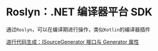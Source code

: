 # Roslyn：.NET 编译器平台 SDK
<p id="pKituB2Fd26gps9XKRVhwA">



</p>

<p id="o89Po1aZXh6RTD8Q4DmAEB">

通过`Roslyn`，可以在编译期进行操作，类似`Kotlin`的编译器插件

</p>

<p id="4oQt7rV17q6GhAuSh8vfBc">

[进行代码生成：ISourceGenerator 接口与 Generator 属性](./%E8%BF%9B%E8%A1%8C%E4%BB%A3%E7%A0%81%E7%94%9F%E6%88%90%EF%BC%9AISourceGenerator%20%E6%8E%A5%E5%8F%A3%E4%B8%8E%20Generator%20%E5%B1%9E%E6%80%A7/index.md)

</p>
